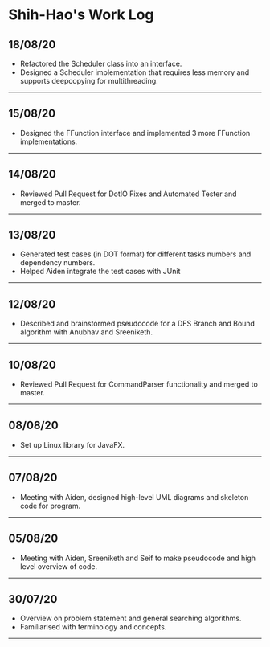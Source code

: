 # Shih-Hao's Work Log

## 18/08/20

-   Refactored the Scheduler class into an interface.
-   Designed a Scheduler implementation that requires less memory and supports deepcopying for multithreading.

---

## 15/08/20

-   Designed the FFunction interface and implemented 3 more FFunction implementations.

---

## 14/08/20

-   Reviewed Pull Request for DotIO Fixes and Automated Tester and merged to master.

---

## 13/08/20

-   Generated test cases (in DOT format) for different tasks numbers and dependency numbers.
-   Helped Aiden integrate the test cases with JUnit

---

## 12/08/20

-   Described and brainstormed pseudocode for a DFS Branch and Bound algorithm with Anubhav and Sreeniketh.

---

## 10/08/20

-   Reviewed Pull Request for CommandParser functionality and merged to master.

---

## 08/08/20

-   Set up Linux library for JavaFX.

---


## 07/08/20

-   Meeting with Aiden, designed high-level UML diagrams and skeleton code for program.

---

## 05/08/20

-   Meeting with Aiden, Sreeniketh and Seif to make pseudocode and high level overview of code.

---

## 30/07/20

-   Overview on problem statement and general searching algorithms. 
-   Familiarised with terminology and concepts.

---
